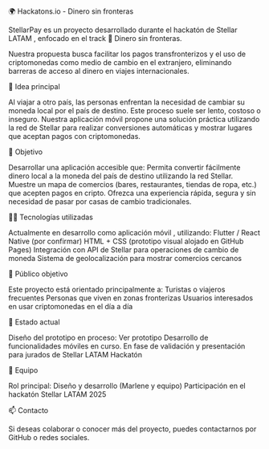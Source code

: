 🌍 Hackatons.io - Dinero sin fronteras

StellarPay es un proyecto desarrollado durante el hackatón de Stellar LATAM , enfocado en el track 💸 Dinero sin fronteras.

Nuestra propuesta busca facilitar los pagos transfronterizos y el uso de criptomonedas como medio de cambio en el extranjero, 
eliminando barreras de acceso al dinero en viajes internacionales.

🧠 Idea principal

Al viajar a otro país, las personas enfrentan la necesidad de cambiar su moneda local por el país de destino. 
Este proceso suele ser lento, costoso o inseguro.
Nuestra aplicación móvil propone una solución práctica utilizando la red de Stellar para realizar conversiones automáticas y mostrar lugares que aceptan pagos con criptomonedas.

🚀 Objetivo

Desarrollar una aplicación accesible que:
Permita convertir fácilmente dinero local a la moneda del país de destino utilizando la red Stellar.
Muestre un mapa de comercios (bares, restaurantes, tiendas de ropa, etc.) que acepten pagos en cripto.
Ofrezca una experiencia rápida, segura y sin necesidad de pasar por casas de cambio tradicionales.

👨‍💻 Tecnologías utilizadas

Actualmente en desarrollo como aplicación móvil , utilizando:
Flutter / React Native (por confirmar)
HTML + CSS (prototipo visual alojado en GitHub Pages)
Integración con API de Stellar para operaciones de cambio de moneda
Sistema de geolocalización para mostrar comercios cercanos

🧭 Público objetivo

Este proyecto está orientado principalmente a:
Turistas o viajeros frecuentes
Personas que viven en zonas fronterizas
Usuarios interesados en usar criptomonedas en el día a día

📍 Estado actual

Diseño del prototipo en proceso: Ver prototipo
Desarrollo de funcionalidades móviles en curso.
En fase de validación y presentación para jurados de Stellar LATAM Hackatón

👥 Equipo

Rol principal: Diseño y desarrollo (Marlene y equipo)
Participación en el hackatón Stellar LATAM 2025

📫 Contacto

Si deseas colaborar o conocer más del proyecto, puedes contactarnos por GitHub o redes sociales.

